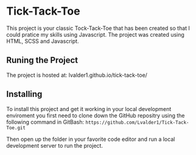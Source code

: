# Tick-Tack-Toe

This project is your classic Tock-Tack-Toe that has been created so that I could pratice my skills using Javascript. The project was created using HTML, SCSS and Javascript.

## Runing the Project

The project is hosted at: lvalder1.github.io/tick-tack-toe/

## Installing

To install this project and get it working in your local development enviroment you first need to clone down the GitHub repositry using the following command in GitBash:
`https://github.com/Lvalder1/Tick-Tack-Toe.git`

Then open up the folder in your favorite code editor and run a local development server to run the project.

